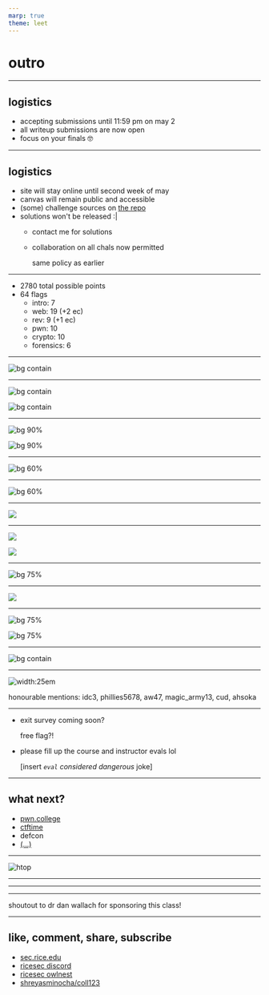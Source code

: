 ```yaml
---
marp: true
theme: leet
---
```


# outro

---

## logistics

- accepting submissions until 11:59 pm on may 2
- all writeup submissions are now open
- focus on your finals 🤓

---

## logistics

- site will stay online until second week of may
- canvas will remain public and accessible
- (some) challenge sources on [the repo](https://github.com/shreyasminocha/coll123)
- solutions won't be released :|
  - contact me for solutions
  - collaboration on all chals now permitted

    same policy as earlier

---

- 2780 total possible points
- 64 flags
    - intro: 7
    - web: 19 (+2 ec)
    - rev: 9 (+1 ec)
    - pwn: 10
    - crypto: 10
    - forensics: 6

---

![bg contain](./media/solve-percentages-per-challenge.png)

---

![bg contain](./media/category-breakdown.png)

![bg contain](./media/submission-percentages.png)

---

![bg 90%](./media/highlights/welcome.png)

![bg 90%](./media/highlights/nc.png)

---

![bg 60%](./media/highlights/grandmaster.png)

---

![bg 60%](./media/highlights/scamazone.png)

---

![](./media/highlights/qwerky.png)

---

![](./media/highlights/girlboss.png)

![](./media/highlights/odd.png)

---

![bg 75%](./media/highlights/rsa.png)

---

![](./media/highlights/careless-whisper.png)

---

![bg 75%](https://upload.wikimedia.org/wikipedia/commons/7/71/Russian-Matroshka.jpg)

![bg 75%](./media/highlights/itch.png)

---

![bg contain](./media/top-10.png)

---

![width:25em](./media/podium.png)

honourable mentions: idc3, phillies5678, aw47, magic_army13, cud, ahsoka

---

- exit survey coming soon?

  free flag?!

- please fill up the course and instructor evals lol

  [insert _`eval` considered dangerous_ joke]

---

## what next?

- [pwn.college](https://pwn.college)
- [ctftime](https://ctftime.org/)
- defcon
- [(…)](https://canvas.rice.edu/courses/55235/pages/how-to-git-gud?module_item_id=593541)

---

![htop](./media/htop.png)

---

---

---

shoutout to dr dan wallach for sponsoring this class!

---

## like, comment, share, subscribe

- [sec.rice.edu](https://sec.rice.edu)
- [ricesec discord](https://discord.gg/RA4vczwP8x)
- [ricesec owlnest](https://owlnest.rice.edu/organization/ricesec)
- [shreyasminocha/coll123](https://github.com/shreyasminocha/coll123)
